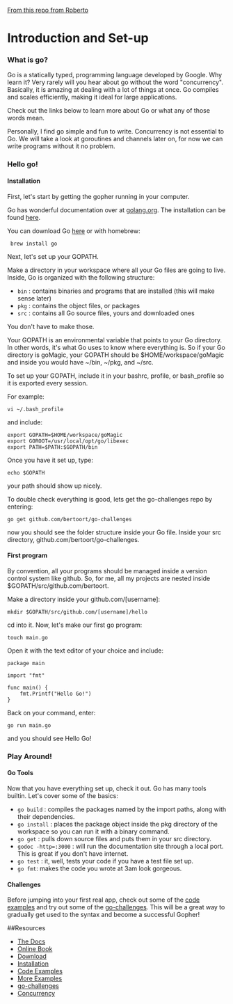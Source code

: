 [From this repo from Roberto](https://github.com/BertoOrt/go-curriculum)

# Introduction and Set-up

### What is go?

Go is a statically typed, programming language developed by Google. Why learn it? Very rarely will you hear about go without the word "concurrency". Basically, it is amazing at dealing with a lot of things at once. Go compiles and scales efficiently, making it ideal for large applications.

Check out the links below to learn more about Go or what any of those words mean.

Personally, I find go simple and fun to write. Concurrency is not essential to Go. We will take a look at goroutines and channels later on, for now we can write programs without it no problem.

### Hello go!

#### Installation

First, let's start by getting the gopher running in your computer.

Go has wonderful documentation over at [golang.org](golang.org). The installation can be found [here](https://golang.org/doc/code.html).

You can download Go [here](http://golang.org/doc/install) or with homebrew:

``` brew install go```

Next, let's set up your GOPATH.

Make a directory in your workspace where all your Go files are going to live. Inside, Go is organized with the following structure:

- ```bin``` : contains binaries and programs that are installed (this will make sense later)
- ```pkg``` : contains the object files, or packages
- ```src``` : contains all Go source files, yours and downloaded ones

You don't have to make those.

Your GOPATH is an environmental variable that points to your Go directory. In other words, it's what Go uses to know where everything is. So if your Go directory is goMagic, your GOPATH should be $HOME/workspace/goMagic and inside you would have ~/bin, ~/pkg, and ~/src.

To set up your GOPATH, include it in your bashrc, profile, or bash_profile so it is exported every session.

For example:

```vi ~/.bash_profile```

and include:

```
export GOPATH=$HOME/workspace/goMagic
export GOROOT=/usr/local/opt/go/libexec
export PATH=$PATH:$GOPATH/bin
```

Once you have it set up, type:

```echo $GOPATH```

your path should show up nicely.

To double check everything is good, lets get the go-challenges repo by entering:

```go get github.com/bertoort/go-challenges```

now you should see the folder structure inside your Go file. Inside your src directory, github.com/bertoort/go-challenges.

#### First program

By convention, all your programs should be managed inside a version control system like github. So, for me, all my projects are nested inside $GOPATH/src/github.com/bertoort.

Make a directory inside your github.com/[username]:

```mkdir $GOPATH/src/github.com/[username]/hello```

cd into it. Now, let's make our first go program:

```touch main.go```

Open it with the text editor of your choice and include:

```
package main

import "fmt"

func main() {
	fmt.Printf("Hello Go!")
}

```

Back on your command, enter:

```go run main.go```

and you should see Hello Go!

### Play Around!

#### Go Tools

Now that you have everything set up, check it out. Go has many tools builtin. Let's cover some of the basics:

- ```go build``` : compiles the packages named by the import paths, along with their dependencies.
- ```go install``` :  places the package object inside the pkg directory of the workspace so you can run it with a binary command.
- ```go get``` : pulls down source files and puts them in your src directory.
- ```godoc -http=:3000``` : will run the documentation site through a local port. This is great if you don't have internet.
- ```go test``` : it, well, tests your code if you have a test file set up.
- ```go fmt```: makes the code you wrote at 3am look gorgeous.

#### Challenges

Before jumping into your first real app, check out some of the [code examples](https://gobyexample.com/) and try out some of the [go-challenges](https://github.com/bertoort/go-challenges). This will be a great way to gradually get used to the syntax and become a successful Gopher!

##Resources

- [The Docs](https://golang.org)
- [Online Book](http://www.golang-book.com/)
- [Download](http://golang.org/doc/install)
- [Installation](https://golang.org/doc/code.html)
- [Code Examples](https://gobyexample.com/)
- [More Examples](https://github.com/codegangsta/essential-go)
- [go-challenges](https://github.com/bertoort/go-challenges)
- [Concurrency](https://www.youtube.com/watch?v=cN_DpYBzKso)
